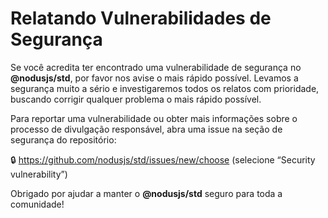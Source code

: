 # Relatando Vulnerabilidades de Segurança

Se você acredita ter encontrado uma vulnerabilidade de segurança no **@nodusjs/std**, por favor nos avise o mais rápido possível. Levamos a segurança muito a sério e investigaremos todos os relatos com prioridade, buscando corrigir qualquer problema o mais rápido possível.

Para reportar uma vulnerabilidade ou obter mais informações sobre o processo de divulgação responsável, abra uma issue na seção de segurança do repositório:

🔒 https://github.com/nodusjs/std/issues/new/choose (selecione “Security vulnerability”)

Obrigado por ajudar a manter o **@nodusjs/std** seguro para toda a comunidade!
```

